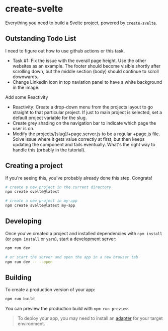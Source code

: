 # create-svelte

Everything you need to build a Svelte project, powered by [`create-svelte`](https://github.com/sveltejs/kit/tree/main/packages/create-svelte).

## Outstanding Todo List

I need to figure out how to use github actions or this task.
- Task #1: Fix the issue with the overall page height. Use the other websites as an example. The footer should become visible shortly after scrolling down, but the middle section (body) should continue to scroll downwards.
- Change LinkedIn icon in top naviation panel to have a white background in the image.

Add some Reactivity
- Reactivity: Create a drop-down menu from the projects layout to go straight to that particular project. If just to main project is selected, set a default project variable for the slug.
- Create grey shading on the navigation bar to indicate which page the user is on.
- Modify the projects/[slug]/+page.server.js to be a regular +page.js file. Solve issue where it gets value correctly at first, but then keeps updating the component and fails eventually. What's the right way to handle this (prbably in the tutorial).

## Creating a project

If you're seeing this, you've probably already done this step. Congrats!

```bash
# create a new project in the current directory
npm create svelte@latest

# create a new project in my-app
npm create svelte@latest my-app
```

## Developing

Once you've created a project and installed dependencies with `npm install` (or `pnpm install` or `yarn`), start a development server:

```bash
npm run dev

# or start the server and open the app in a new browser tab
npm run dev -- --open
```

## Building

To create a production version of your app:

```bash
npm run build
```

You can preview the production build with `npm run preview`.

> To deploy your app, you may need to install an [adapter](https://kit.svelte.dev/docs/adapters) for your target environment.
